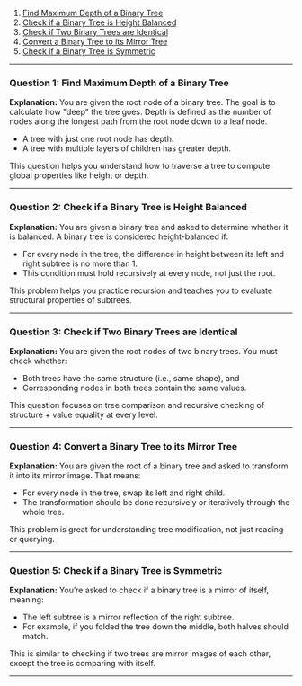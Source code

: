 1. [Find Maximum Depth of a Binary Tree](#question-1-find-maximum-depth-of-a-binary-tree) 
2. [Check if a Binary Tree is Height Balanced](#question-2-check-if-a-binary-tree-is-height-balanced) 
3. [Check if Two Binary Trees are Identical](#question-3-check-if-two-binary-trees-are-identical)
4. [Convert a Binary Tree to its Mirror Tree](#question-4-convert-a-binary-tree-to-its-mirror-tree)
5. [Check if a Binary Tree is Symmetric](#question-5-check-if-a-binary-tree-is-symmetric)

---
### Question 1: Find Maximum Depth of a Binary Tree
**Explanation:**
You are given the root node of a binary tree. The goal is to calculate how "deep" the tree goes.
Depth is defined as the number of nodes along the longest path from the root node down to a leaf node.
- A tree with just one root node has depth.
- A tree with multiple layers of children has greater depth.
  
This question helps you understand how to traverse a tree to compute global properties like height or depth.

---
### Question 2: Check if a Binary Tree is Height Balanced
**Explanation:**
You are given a binary tree and asked to determine whether it is balanced.
A binary tree is considered height-balanced if:
- For every node in the tree, the difference in height between its left and right subtree is no more than 1.
- This condition must hold recursively at every node, not just the root.
  
This problem helps you practice recursion and teaches you to evaluate structural properties of subtrees.

---
### Question 3: Check if Two Binary Trees are Identical
**Explanation:**
You are given the root nodes of two binary trees.
You must check whether:
- Both trees have the same structure (i.e., same shape), and
- Corresponding nodes in both trees contain the same values.
  
This question focuses on tree comparison and recursive checking of structure + value equality at every level.

---
### Question 4: Convert a Binary Tree to its Mirror Tree
**Explanation:**
You are given the root of a binary tree and asked to transform it into its mirror image.
That means:
- For every node in the tree, swap its left and right child.
- The transformation should be done recursively or iteratively through the whole tree.
  
This problem is great for understanding tree modification, not just reading or querying.

---

### Question 5: Check if a Binary Tree is Symmetric
**Explanation:**
You’re asked to check if a binary tree is a mirror of itself, meaning:
- The left subtree is a mirror reflection of the right subtree.
- For example, if you folded the tree down the middle, both halves should match.
  
This is similar to checking if two trees are mirror images of each other, except the tree is comparing with itself.

---
